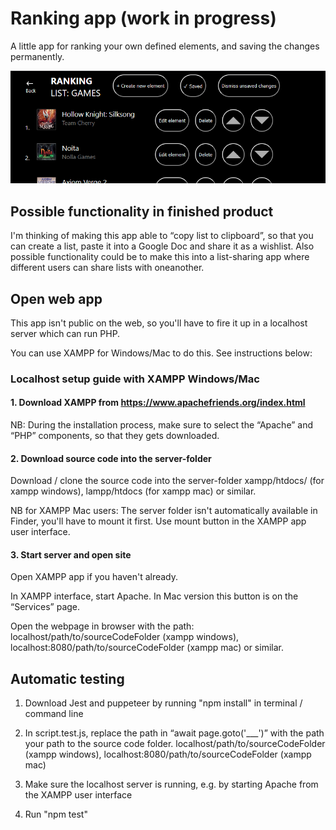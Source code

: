 # Ranking app (work in progress)
A little app for ranking your own defined elements, and saving the changes permanently.

![App_interface](/images/app.png)


## Possible functionality in finished product
I'm thinking of making this app able to “copy list to clipboard”, so that you can create a list, paste it into a Google Doc and share it as a wishlist. Also possible functionality could be to make this into a list-sharing app where different users can share lists with oneanother.


## Open web app
This app isn't public on the web, so you'll have to fire it up in a localhost server which can run PHP.

You can use XAMPP for Windows/Mac to do this. See instructions below:

### Localhost setup guide with XAMPP Windows/Mac

#### 1. Download XAMPP from https://www.apachefriends.org/index.html
NB: During the installation process, make sure to select the “Apache” and “PHP” components, so that they gets downloaded.

#### 2. Download source code into the server-folder
Download / clone the source code into the server-folder xampp/htdocs/ (for xampp windows), lampp/htdocs (for xampp mac) or similar. 

NB for XAMPP Mac users: The server folder isn't automatically available in Finder, you'll have to mount it first. Use mount button in the XAMPP app user interface.

#### 3. Start server and open site
Open XAMPP app if you haven't already.

In XAMPP interface, start Apache. In Mac version this button is on the “Services” page.

Open the webpage in browser with the path: localhost/path/to/sourceCodeFolder (xampp windows), localhost:8080/path/to/sourceCodeFolder (xampp mac) or similar.


## Automatic testing
1. Download Jest and puppeteer by running "npm install" in terminal / command line

2. In script.test.js, replace the path in “await page.goto('___')” with the path your path to the source code folder. localhost/path/to/sourceCodeFolder (xampp windows), localhost:8080/path/to/sourceCodeFolder (xampp mac)

3. Make sure the localhost server is running, e.g. by starting Apache from the XAMPP user interface

4. Run "npm test"